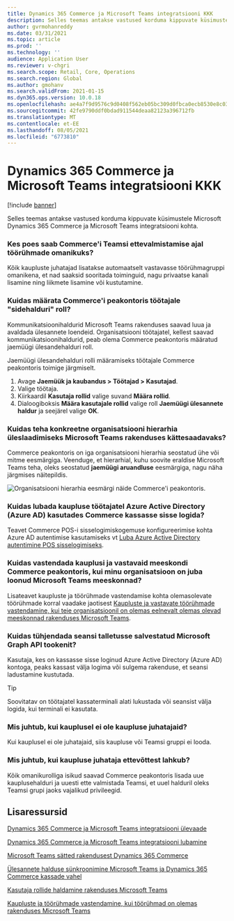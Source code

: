 ```yaml
---
title: Dynamics 365 Commerce ja Microsoft Teams integratsiooni KKK
description: Selles teemas antakse vastused korduma kippuvate küsimustele Microsoft Dynamics 365 Commerce ja Microsoft Teams integratsiooni kohta.
author: gvrmohanreddy
ms.date: 03/31/2021
ms.topic: article
ms.prod: ''
ms.technology: ''
audience: Application User
ms.reviewer: v-chgri
ms.search.scope: Retail, Core, Operations
ms.search.region: Global
ms.author: gmohanv
ms.search.validFrom: 2021-01-15
ms.dyn365.ops.version: 10.0.18
ms.openlocfilehash: ae4a7f9d9576c9d0408f562eb05bc309d0fbca0ecb8530e8c032b2bb80f12ff4
ms.sourcegitcommit: 42fe9790ddf0bdad911544deaa82123a396712fb
ms.translationtype: MT
ms.contentlocale: et-EE
ms.lasthandoff: 08/05/2021
ms.locfileid: "6773810"
---
```

# <a name="dynamics-365-commerce-and-microsoft-teams-integration-faq"></a>Dynamics 365 Commerce ja Microsoft Teams integratsiooni KKK

[!include [banner](includes/banner.md)]

Selles teemas antakse vastused korduma kippuvate küsimustele Microsoft Dynamics 365 Commerce ja Microsoft Teams integratsiooni kohta.

### <a name="who-in-the-store-becomes-an-owner-of-a-team-while-provisioning-teams-from-commerce"></a>Kes poes saab Commerce'i Teamsi ettevalmistamise ajal töörühmade omanikuks? 

Kõik kaupluste juhatajad lisatakse automaatselt vastavasse töörühmagruppi omanikena, et nad saaksid sooritada toiminguid, nagu privaatse kanali lisamine ning liikmete lisamine või kustutamine. 

### <a name="how-do-i-assign-the-communications-manager-role-to-an-employee-in-commerce-headquarters"></a>Kuidas määrata Commerce'i peakontoris töötajale "sidehalduri" roll? 

Kommunikatsioonihaldurid Microsoft Teams rakenduses saavad luua ja avaldada ülesannete loendeid. Organisatsiooni töötajatel, kellest saavad kommunikatsioonihaldurid, peab olema Commerce peakontoris määratud jaemüügi ülesandehalduri roll.

Jaemüügi ülesandehalduri rolli määramiseks töötajale Commerce peakontoris toimige järgmiselt.

1. Avage **Jaemüük ja kaubandus \> Töötajad \> Kasutajad**.
1. Valige töötaja.
1. Kiirkaardil **Kasutaja rollid** valige suvand **Määra rollid**.
1. Dialoogiboksis **Määra kasutajale rollid** valige roll **Jaemüügi ülesannete haldur** ja seejärel valige **OK**.

### <a name="how-do-i-make-a-specific-organization-hierarchy-available-to-upload-into-microsoft-teams"></a>Kuidas teha konkreetne organisatsiooni hierarhia üleslaadimiseks Microsoft Teams rakenduses kättesaadavaks?

Commerce peakontoris on iga organisatsiooni hierarhia seostatud ühe või mitme eesmärgiga. Veenduge, et hierarhial, kuhu soovite eraldise Microsoft Teams teha, oleks seostatud **jaemüügi aruandluse** eesmärgiga, nagu näha järgmises näitepildis. 

![Organisatsiooni hierarhia eesmärgi näide Commerce'i peakontoris.](media/d365-commerce-organization-hierarchies-purpose.png)

### <a name="how-do-i-enable-retail-store-workers-to-sign-in-to-commerce-point-of-sale-pos-using-azure-active-directory-azure-ad"></a>Kuidas lubada kaupluse töötajatel Azure Active Directory (Azure AD) kasutades Commerce kassasse sisse logida?

Teavet Commerce POS-i sisselogimiskogemuse konfigureerimise kohta Azure AD autentimise kasutamiseks vt [Luba Azure Active Directory autentimine POS sisselogimiseks](aad-pos-logon.md).

### <a name="how-do-i-map-stores-and-corresponding-teams-in-commerce-headquarters-if-my-organization-has-already-created-teams-in-microsoft-teams"></a>Kuidas vastendada kauplusi ja vastavaid meeskondi Commerce peakontoris, kui minu organisatsioon on juba loonud Microsoft Teams meeskonnad?

Lisateavet kaupluste ja töörühmade vastendamise kohta olemasolevate töörühmade korral vaadake jaotisest [Kaupluste ja vastavate töörühmade vastendamine, kui teie organisatsioonil on olemas eelnevalt olemas olevad meeskonnad rakenduses Microsoft Teams](map-stores-existing-teams.md).

### <a name="how-do-i-clear-the-microsoft-graph-api-token-stored-in-the-session-storage"></a>Kuidas tühjendada seansi talletusse salvestatud Microsoft Graph API tookenit?

Kasutaja, kes on kassasse sisse loginud Azure Active Directory (Azure AD) kontoga, peaks kassast välja logima või sulgema rakenduse, et seansi ladustamine kustutada. 

> [!TIP]
> Soovitatav on töötajatel kassaterminali alati lukustada või seansist välja logida, kui terminali ei kasutata. 

### <a name="what-happens-if-a-store-doesnt-have-store-managers"></a>Mis juhtub, kui kauplusel ei ole kaupluse juhatajaid?

Kui kauplusel ei ole juhatajaid, siis kaupluse või Teamsi gruppi ei looda. 

### <a name="what-happens-if-a-store-manager-leaves-the-company"></a>Mis juhtub, kui kaupluse juhataja ettevõttest lahkub?

Kõik omanikurolliga isikud saavad Commerce peakontoris lisada uue kauplusehalduri ja uuesti ette valmistada Teamsi, et uuel halduril oleks Teamsi grupi jaoks vajalikud privileegid. 

## <a name="additional-resources"></a>Lisaressursid

[Dynamics 365 Commerce ja Microsoft Teams integratsiooni ülevaade](commerce-teams-integration.md)

[Dynamics 365 Commerce ja Microsoft Teams integratsiooni lubamine](enable-teams-integration.md)

[Microsoft Teams sätted rakendusest Dynamics 365 Commerce](provision-teams-from-commerce.md)

[Ülesannete halduse sünkroonimine Microsoft Teams ja Dynamics 365 Commerce kassade vahel](synchronize-tasks-teams-pos.md)

[Kasutaja rollide haldamine rakenduses Microsoft Teams](manage-user-roles-teams.md)

[Kaupluste ja töörühmade vastendamine, kui töörühmad on olemas rakenduses Microsoft Teams](map-stores-existing-teams.md)
